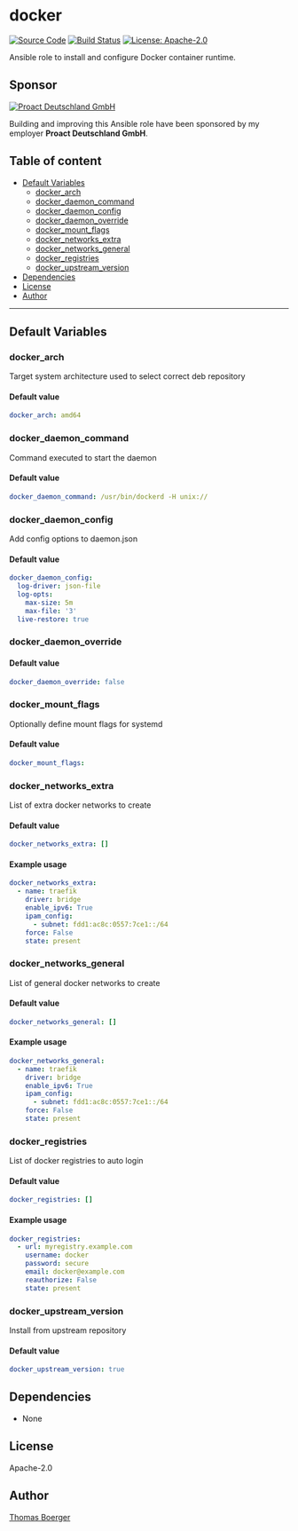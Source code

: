 # docker

[![Source Code](https://img.shields.io/badge/github-source%20code-blue?logo=github&logoColor=white)](https://github.com/rolehippie/docker) [![Build Status](https://img.shields.io/drone/build/rolehippie/docker/master?logo=drone)](https://cloud.drone.io/rolehippie/docker) [![License: Apache-2.0](https://img.shields.io/github/license/rolehippie/docker)](https://github.com/rolehippie/docker/blob/master/LICENSE) 

Ansible role to install and configure Docker container runtime. 

## Sponsor 

[![Proact Deutschland GmbH](https://proact.eu/wp-content/uploads/2020/03/proact-logo.png)](https://proact.eu) 

Building and improving this Ansible role have been sponsored by my employer **Proact Deutschland GmbH**.

## Table of content

* [Default Variables](#default-variables)
  * [docker_arch](#docker_arch)
  * [docker_daemon_command](#docker_daemon_command)
  * [docker_daemon_config](#docker_daemon_config)
  * [docker_daemon_override](#docker_daemon_override)
  * [docker_mount_flags](#docker_mount_flags)
  * [docker_networks_extra](#docker_networks_extra)
  * [docker_networks_general](#docker_networks_general)
  * [docker_registries](#docker_registries)
  * [docker_upstream_version](#docker_upstream_version)
* [Dependencies](#dependencies)
* [License](#license)
* [Author](#author)

---

## Default Variables

### docker_arch

Target system architecture used to select correct deb repository

#### Default value

```YAML
docker_arch: amd64
```

### docker_daemon_command

Command executed to start the daemon

#### Default value

```YAML
docker_daemon_command: /usr/bin/dockerd -H unix://
```

### docker_daemon_config

Add config options to daemon.json

#### Default value

```YAML
docker_daemon_config:
  log-driver: json-file
  log-opts:
    max-size: 5m
    max-file: '3'
  live-restore: true
```

### docker_daemon_override

#### Default value

```YAML
docker_daemon_override: false
```

### docker_mount_flags

Optionally define mount flags for systemd

#### Default value

```YAML
docker_mount_flags:
```

### docker_networks_extra

List of extra docker networks to create

#### Default value

```YAML
docker_networks_extra: []
```

#### Example usage

```YAML
docker_networks_extra:
  - name: traefik
    driver: bridge
    enable_ipv6: True
    ipam_config:
      - subnet: fdd1:ac8c:0557:7ce1::/64
    force: False
    state: present
```

### docker_networks_general

List of general docker networks to create

#### Default value

```YAML
docker_networks_general: []
```

#### Example usage

```YAML
docker_networks_general:
  - name: traefik
    driver: bridge
    enable_ipv6: True
    ipam_config:
      - subnet: fdd1:ac8c:0557:7ce1::/64
    force: False
    state: present
```

### docker_registries

List of docker registries to auto login

#### Default value

```YAML
docker_registries: []
```

#### Example usage

```YAML
docker_registries:
  - url: myregistry.example.com
    username: docker
    password: secure
    email: docker@example.com
    reauthorize: False
    state: present
```

### docker_upstream_version

Install from upstream repository

#### Default value

```YAML
docker_upstream_version: true
```

## Dependencies

* None

## License

Apache-2.0

## Author

[Thomas Boerger](https://github.com/tboerger)
